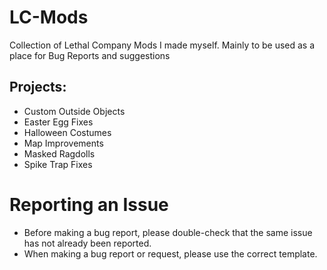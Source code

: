 # LC-Mods
Collection of Lethal Company Mods I made myself. Mainly to be used as a place for Bug Reports and suggestions

## Projects:
- Custom Outside Objects
- Easter Egg Fixes
- Halloween Costumes
- Map Improvements
- Masked Ragdolls
- Spike Trap Fixes

# Reporting an Issue
- Before making a bug report, please double-check that the same issue has not already been reported.
- When making a bug report or request, please use the correct template.
